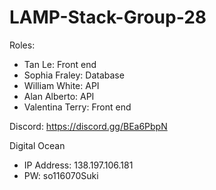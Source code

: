 # LAMP-Stack-Group-28

Roles:
- Tan Le: Front end
- Sophia Fraley: Database
- William White: API 
- Alan Alberto: API
- Valentina Terry: Front end

Discord: 
https://discord.gg/BEa6PbpN

Digital Ocean 
- IP Address:  138.197.106.181
- PW:          so116070Suki


